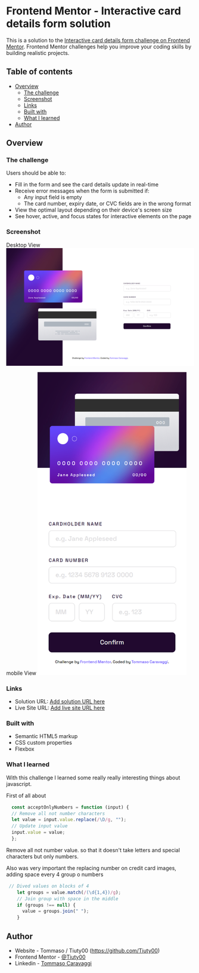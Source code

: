# Frontend Mentor - Interactive card details form solution

This is a solution to the [Interactive card details form challenge on Frontend Mentor](https://www.frontendmentor.io/challenges/interactive-card-details-form-XpS8cKZDWw). Frontend Mentor challenges help you improve your coding skills by building realistic projects. 

## Table of contents

- [Overview](#overview)
  - [The challenge](#the-challenge)
  - [Screenshot](#screenshot)
  - [Links](#links)
  - [Built with](#built-with)
  - [What I learned](#what-i-learned)
- [Author](#author)


## Overview

### The challenge

Users should be able to:

- Fill in the form and see the card details update in real-time
- Receive error messages when the form is submitted if:
  - Any input field is empty
  - The card number, expiry date, or CVC fields are in the wrong format
- View the optimal layout depending on their device's screen size
- See hover, active, and focus states for interactive elements on the page

### Screenshot

Desktop View <img src=https://github.com/Tiuty00/credit-card/blob/main/desktop-screenshot.png/>

mobile View <img src=https://github.com/Tiuty00/credit-card/blob/main/mobile-screenshot.png/ width="400"/>

### Links

- Solution URL: [Add solution URL here](https://your-solution-url.com)
- Live Site URL: [Add live site URL here](https://your-live-site-url.com)


### Built with

- Semantic HTML5 markup
- CSS custom properties
- Flexbox

### What I learned

With this challenge I learned some really really interesting things about javascript.

First of all about 

```js
  const acceptOnlyNumbers = function (input) {
  // Remove all not number characters
  let value = input.value.replace(/\D/g, "");
  // Update input value
  input.value = value;
  };
```

Remove all not number value. so that it doesn't take letters and special characters but only numbers.

Also was very important the replacing number on credit card images, adding space every 4 group o numbers 

```js
 // Dived values on blocks of 4
    let groups = value.match(/(\d{1,4})/g);
    // Join group with space in the middle
    if (groups !== null) {
      value = groups.join(" ");
    }
```

## Author

- Website - Tommaso / Tiuty00 (https://github.com/Tiuty00)
- Frontend Mentor - [@Tiuty00](https://www.frontendmentor.io/profile/Tiuty00)
- Linkedin - [Tommaso Caravaggi](https://www.linkedin.com/in/tommaso-caravaggi-66b130251/)


